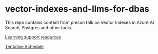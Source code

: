 # vector-indexes-and-llms-for-dbas

This repo contains content from precon talk on Vector Indexes in Azure AI Search, Postgres and other tools.

[Learning support resources](RESOURCES.md)

[Tentative Schedule](SCHEDULE.md)